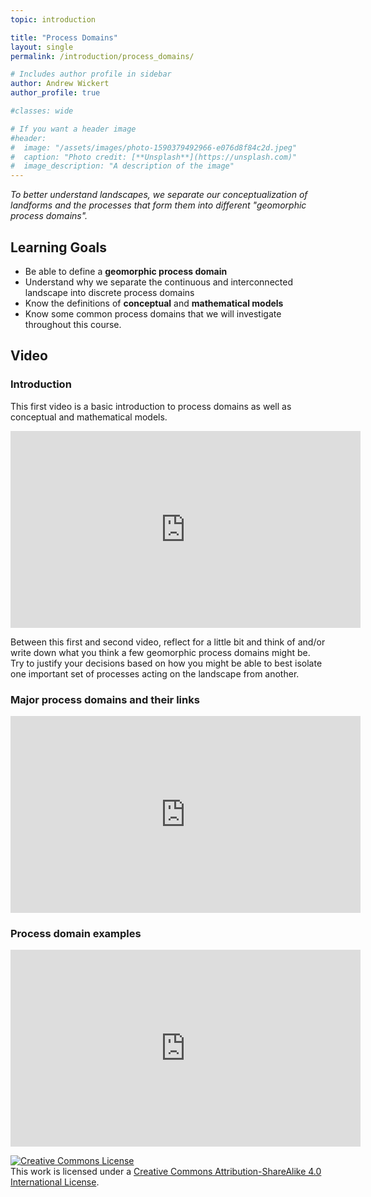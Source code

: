 ```yaml
---
topic: introduction

title: "Process Domains"
layout: single
permalink: /introduction/process_domains/

# Includes author profile in sidebar
author: Andrew Wickert
author_profile: true

#classes: wide

# If you want a header image
#header:
#  image: "/assets/images/photo-1590379492966-e076d8f84c2d.jpeg"
#  caption: "Photo credit: [**Unsplash**](https://unsplash.com)"
#  image_description: "A description of the image"
---
```


*To better understand landscapes, we separate our conceptualization of landforms and the processes that form them into different "geomorphic process domains".*

## Learning Goals

* Be able to define a **geomorphic process domain**
* Understand why we separate the continuous and interconnected landscape into discrete process domains
* Know the definitions of **conceptual** and **mathematical models**
* Know some common process domains that we will investigate throughout this course.

## Video

### Introduction

This first video is a basic introduction to process domains as well as conceptual and mathematical models.

<iframe width="560" height="315" src="https://www.youtube.com/embed/cg1UEKnZYBA" frameborder="0" allow="accelerometer; autoplay; encrypted-media; gyroscope; picture-in-picture" allowfullscreen></iframe>

Between this first and second video, reflect for a little bit and think of and/or write down what you think a few geomorphic process domains might be. Try to justify your decisions based on how you might be able to best isolate one important set of processes acting on the landscape from another.

### Major process domains and their links

<iframe width="560" height="315" src="https://www.youtube.com/embed/Klt6JOddScc" frameborder="0" allow="accelerometer; autoplay; encrypted-media; gyroscope; picture-in-picture" allowfullscreen></iframe>

### Process domain examples

<iframe width="560" height="315" src="https://www.youtube.com/embed/81paPeCYwJk" frameborder="0" allow="accelerometer; autoplay; encrypted-media; gyroscope; picture-in-picture" allowfullscreen></iframe>


<a rel="license" href="http://creativecommons.org/licenses/by-sa/4.0/"><img alt="Creative Commons License" style="border-width:0" src="https://i.creativecommons.org/l/by-sa/4.0/88x31.png" /></a><br />This work is licensed under a <a rel="license" href="http://creativecommons.org/licenses/by-sa/4.0/">Creative Commons Attribution-ShareAlike 4.0 International License</a>.

